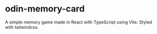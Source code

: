 # odin-memory-card

A simple memory game made in React with TypeScript using Vite.
Styled with tailwindcss.
